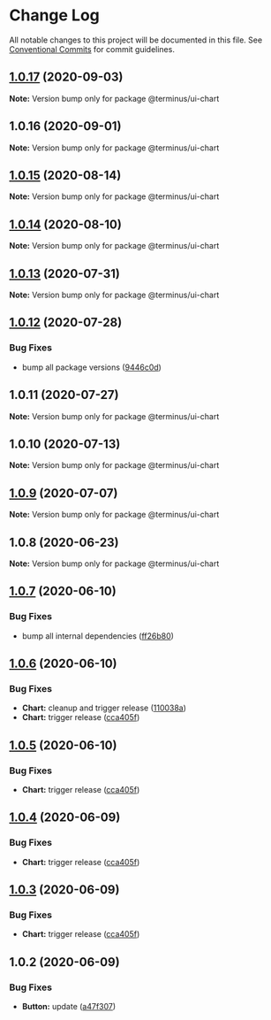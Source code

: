 # Change Log

All notable changes to this project will be documented in this file.
See [Conventional Commits](https://conventionalcommits.org) for commit guidelines.

## [1.0.17](https://github.com/GetTerminus/terminus-oss/compare/@terminus/ui-chart@1.0.16...@terminus/ui-chart@1.0.17) (2020-09-03)

**Note:** Version bump only for package @terminus/ui-chart





## 1.0.16 (2020-09-01)

**Note:** Version bump only for package @terminus/ui-chart





## [1.0.15](https://github.com/GetTerminus/terminus-oss/compare/@terminus/ui-chart@1.0.14...@terminus/ui-chart@1.0.15) (2020-08-14)

**Note:** Version bump only for package @terminus/ui-chart





## [1.0.14](https://github.com/GetTerminus/terminus-oss/compare/@terminus/ui-chart@1.0.13...@terminus/ui-chart@1.0.14) (2020-08-10)

**Note:** Version bump only for package @terminus/ui-chart

## [1.0.13](https://github.com/GetTerminus/terminus-oss/compare/@terminus/ui-chart@1.0.12...@terminus/ui-chart@1.0.13) (2020-07-31)

**Note:** Version bump only for package @terminus/ui-chart

## [1.0.12](https://github.com/GetTerminus/terminus-oss/compare/@terminus/ui-chart@1.0.11...@terminus/ui-chart@1.0.12) (2020-07-28)

### Bug Fixes

* bump all package versions ([9446c0d](https://github.com/GetTerminus/terminus-oss/commit/9446c0d5cde3bd693cfba7cabbfd2db443a47b00))

## 1.0.11 (2020-07-27)

**Note:** Version bump only for package @terminus/ui-chart

## 1.0.10 (2020-07-13)

**Note:** Version bump only for package @terminus/ui-chart

## [1.0.9](https://github.com/GetTerminus/terminus-oss/compare/@terminus/ui-chart@1.0.8...@terminus/ui-chart@1.0.9) (2020-07-07)

**Note:** Version bump only for package @terminus/ui-chart

## 1.0.8 (2020-06-23)

**Note:** Version bump only for package @terminus/ui-chart

## [1.0.7](https://github.com/GetTerminus/terminus-oss/compare/@terminus/ui-chart@1.0.6...@terminus/ui-chart@1.0.7) (2020-06-10)

### Bug Fixes

* bump all internal dependencies ([ff26b80](https://github.com/GetTerminus/terminus-oss/commit/ff26b806bb599401f006996be5b567a378e68ef3))

## [1.0.6](https://github.com/GetTerminus/terminus-oss/compare/@terminus/ui-chart@1.0.2...@terminus/ui-chart@1.0.6) (2020-06-10)

### Bug Fixes

* **Chart:** cleanup and trigger release ([110038a](https://github.com/GetTerminus/terminus-oss/commit/110038a76acef38dda3d2cdc4478c1690048424a))
* **Chart:** trigger release ([cca405f](https://github.com/GetTerminus/terminus-oss/commit/cca405f43f5383f51fa5feb04db556564bccfb57))

## [1.0.5](https://github.com/GetTerminus/terminus-oss/compare/@terminus/ui-chart@1.0.2...@terminus/ui-chart@1.0.5) (2020-06-10)

### Bug Fixes

* **Chart:** trigger release ([cca405f](https://github.com/GetTerminus/terminus-oss/commit/cca405f43f5383f51fa5feb04db556564bccfb57))

## [1.0.4](https://github.com/GetTerminus/terminus-oss/compare/@terminus/ui-chart@1.0.2...@terminus/ui-chart@1.0.4) (2020-06-09)

### Bug Fixes

* **Chart:** trigger release ([cca405f](https://github.com/GetTerminus/terminus-oss/commit/cca405f43f5383f51fa5feb04db556564bccfb57))

## [1.0.3](https://github.com/GetTerminus/terminus-oss/compare/@terminus/ui-chart@1.0.2...@terminus/ui-chart@1.0.3) (2020-06-09)

### Bug Fixes

* **Chart:** trigger release ([cca405f](https://github.com/GetTerminus/terminus-oss/commit/cca405f43f5383f51fa5feb04db556564bccfb57))

## 1.0.2 (2020-06-09)

### Bug Fixes

* **Button:** update ([a47f307](https://github.com/GetTerminus/terminus-oss/commit/a47f30757b9216d6ee76788c117e76eacf5289e5))
